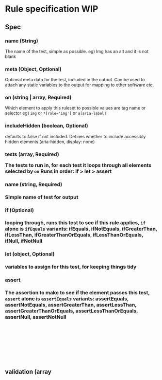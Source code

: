 # Rule specification WIP

## Spec

### name (String)

The name of the test, simple as possible.
eg) Img has an alt and it is not blank

### meta (Object, Optional)

Optional meta data for the test, included in the output. Can be used to attach any static variables to the output for mapping to other software etc.

### on (string | array<string>, Required)

Which element to apply this ruleset to possible values are tag name or selector
eg) `img` or `*[role='img']` or `a[aria-label]`

### includeHidden (boolean, Optional)

defaults to false if not included. Defines whether to include accessibly hidden elements (aria-hidden, display: none)

### tests (array<object>, Required)

The tests to run in, for each test it loops through all elements selected by `on`
Runs in order: if > let > assert

#### name (string, Required)
Simple name of test for output

#### if (Optional)
looping through, runs this test to see if this rule applies, `if` alone is `ifEquals`
variants: ifEquals, ifNotEquals, ifGreaterThan, ifLessThan, ifGreaterThanOrEquals, ifLessThanOrEquals, ifNull, ifNotNull

#### let (object, Optional)
variables to assign for this test, for keeping things tidy

#### assert
The assertion to make to see if the element passes this test, `assert` alone is `assertEquals`
variants: assertEquals, assertNotEquals, assertGreaterThan, assertLessThan, assertGreaterThanOrEquals, assertLessThanOrEquals, assertNull, assertNotNull

### validation (array<object>, Optional)
Rule can be used to test / validate itself

#### name (string, Required)
Name of test

#### case (string(html), Required)
HTML to test against

### assert (string(pass, fail, na), Required)
Assertion of result, can either be a pass, a fail or na if the rule did not apply

## Additional notation

`$` can be used to prefix variables, either default or defined in `let`
- $innerText: inner text of this element
- $count: can be used to count elements given a query eg `$count{*[innerText=$innerText]}`
- $element: the tag of this element
- $attributes: can be used to select value of an attribute eg `$attributes[alt]`

## Examples:

### Example 1

```
#Optional
#The name of the test, simple as possible, shows for versbose.
#If omitted sha of rule is used?
name: Img has an alt and it is not blank

#Optional
#meta data associated with the test
meta:
  #act-ref: #string of act ID to map to
  dig-ref: DIG001 #string of dig ref to map to

#Required
#selector to get elements, can be string or array
#role selector? will this work?
on: [img, "*[role='img']"]

#Optional
#whether to include accessibly hidden elements (aria-hidden, display: none)
#defaults to false
includeHidden: false

#Required
#how should these tests look?
tests:
  - name: blank
    if: [$element, img] #if to check this test applies #Order: runs if then let then everything else
    assertNotNull: $attributes[alt] #assertion to run

  - name: empty
    if: [$element, img]
    assertNotEquals: ["$attributes[alt]", ""]

  - name: arialabel
    ifNotEquals: [$element, img] #not sure on this?
    assertNotNull: $attributes[aria-label]
    assertNotEquals: ["$attributes[aria-label]", ""]

  - name: arialabelledby
    let:
      foundIds: $count{*[id="$attributes[aria-labelledby]"]}
    ifNotEquals: [$element, img] #not sure on this?
    assertNotNull: $attributes[aria-labelledby]
    assertNotEquals: ["$attributes[aria-labelledby]", ""]
    assertEquals: [$foundIds, 1]

#Required
#Tests to validate the rule, the rule can test itself against itself
validation:
  - name: Standard - Blank #name of the validation test, human readable for debugging
    case: <img src="image.png" /> #HTML code to test
    assert: fail #Asserted result. should this be true/false or pass, fail, na . relies on whether we're including irrelevant examples

  - name: Standard - Empty
    case: <img src="image.png" alt="" />
    assert: fail

  - name: Standard - Correct
    case: <img src="image.png" alt="An orange on a table" />
    assert: pass

  - name: Role - Blank
    case: <span role="img"></span>
    assert: fail

  - name: Role - aria-label
    case: <span role="img" aria-label="An orange on a table"></span>
    assert: pass

  - name: Role - caption
    case: |
      <span role="img" aria-labelledby="label">
        <p id="label">An orange on a table</p>
      </span>
    assert: pass

  - name: Not relevant
    case: <p alt="">Irrelevant example</p>
    assert: na
```

### Example 2

```
name: Duplicate link text

meta:
  dig-ref: DIG1402

on: [a, "*[role='link']"]

includeHidden: false

tests:
  - name: duplicate
    let: #variables to use for this test
      links: $count{*[innerText=$innerText]}
    assertNotGreaterThan: [$links, 1]


validation:
  - name: Duplicate
    case: |
      <div>
        <a href="#">More information</a>
      </div>
      <div>
        <a href="#">More information</a>
      </div>
    assert: fail

  - name: Differentiated
    case: |
      <div>
        <a href="#">More information about a</a>
      </div>
      <div>
        <a href="#">More information about b</a>
      </div>
    assert: pass
```

### Example 3

```
name: Link text is appropriate

meta:
  dig-ref: DIG1401

on: [a, "*[role='link']"]

includeHidden: false

tests:
  - name: clickhere
    assertNotEquals: [$innerText, 'click here'] #case sensitive?

  - name: arialabel
    ifNotNull: $attributes[aria-label]
    assertNotEquals: ["$attributes[aria-label]", ""]


validation:
  - name: Click here
    case: <a href="#">Click here</a>
    assert: fail

  - name: Empty aria-label
    case: <a href="#" aria-label="">go to github</a>
    assert: fail

  - name: Correct - standard
    case: <a href="#">Go to github</a>
    assert: pass

  - name: Correct - arialabel
    case: <a href="#" aria-label="Go to github"></a>
    assert: pass

  - name: Not relevant
    case: <p alt="">Irrelevant example</p>
    assert: na
```

## Aron's Example:

```
### Non-embeded HTML document human language is determined programmatically

#### Rule type: atomic

#### Description

This rule checks that each non-embeded HTML document has a default human language specified on the [html element](https://html.spec.whatwg.org/multipage/semantics.html#the-html-element) by using the [lang attribute](https://html.spec.whatwg.org/multipage/dom.html#the-lang-and-xml:lang-attributes) with the value corresponding with a valid [primary language tag from the language tag registry](https://www.iana.org/assignments/language-subtag-registry/language-subtag-registry).

### Accessibility requirements mapping (essentially accessibility metadata)

- [Language of Page 3.1.1](https://www.w3.org/TR/WCAG21/#language-of-page)
- [Element with lang attribute has valid language tag](https://act-rules.github.io/rules/de46e4#valid-language-tag)


### Scope (string | array<string>, Required)

This rule applies to a non-embeded html element.

    TEST- this would rely on atomic rules

- name: html element has a language attribute
    let: #variables to use for this test
      html: getElementsByTagName(html) / or whatever else is more suitable
    assertNotGreaterThan: [$html, 1]


validation:
  - name: has lang attribute and the attribute value is valid
    case: |

        <html lang="cy" ></html>

    assert: pass

  - name: Differentiated
    case: |
      <html lang="" ></html>
    <html></html>
    assert: pass
```
